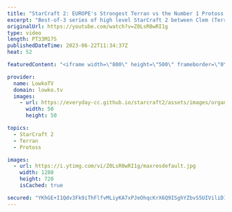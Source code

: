 ```yaml
---
title: "StarCraft 2: EUROPE's Strongest Terran vs the Number 1 Protoss! (Clem vs MaxPax)"
excerpt: "Best-of-3 series of high level StarCraft 2 between Clem (Terran) and MaxPax (Protoss). All games in this best-of-3 series are played on the maps from the Team Liquid Map Contest (TLMC). Support my work: https://patreon.com/lowkotv Lowko Merch: https://lowko.shop  My YouTube channels: https://youtube.com/lowkotv"
originalUrl: https://youtube.com/watch?v=Z0LsR0wRI1g
type: video
length: PT33M17S
publishedDateTime: 2023-06-22T11:34:37Z
heat: 52

featuredContent: "<iframe width=\"800\" height=\"500\" frameborder=\"0\" src=\"https://www.youtube.com/embed/Z0LsR0wRI1g\" allow=\"accelerometer; autoplay; encrypted-media; gyroscope; picture-in-picture\" allowfullscreen></iframe>"

provider:
  name: LowkoTV
  domain: lowko.tv
  images:
    - url: https://everyday-cc.github.io/starcraft2/assets/images/organizations/lowko.tv-50x50.jpg
      width: 50
      height: 50

topics:
  - StarCraft 2
  - Terran
  - Protoss

images:
  - url: https://i.ytimg.com/vi/Z0LsR0wRI1g/maxresdefault.jpg
    width: 1280
    height: 720
    isCached: true

secured: "YKhGE+I1Qdv3Fk9iThFlfvMLiyKA7xPJeOhqcKrX6Q9ISghYZbvS5UIViliD1V/Sj9Yb0DSav1eat9baCSKkephdF6fEynZwK886Zw9G1K8PWBA+WqmxDPNDMh81UihNwqTm0UcVoaZsqyvPbn1V4B2P9Vf4uMtIIyCb65mpdKHGLsK0bHHb+cADnwGPgFFjrRpgEk+XN0Tq9OSO4plBMz+0lXaky5i3ml/T0sKYuQWDxoao89Rgg6ZVPsxXHbepF0eAkZmkonLufLu+cMC9Oaz5w3EkpCT1yELxhYiizbNjyEVyCv8r1KJt0rCH0Vl03nmJjkdBmgG9tDAAF8mdBeZtVaL2Du3huCxp8qU6Gy3j3sPlEwVWAT28ixPLQN+EBVxCwEwyQQxRXnos96TETE/diALCxr7xRkfZebbsOuo=;mav6rqp63YnLvuHZuV6AWw=="
---
```


